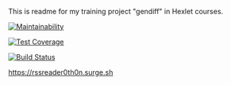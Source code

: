 This is readme for my training project "gendiff" in Hexlet courses.


[![Maintainability](https://api.codeclimate.com/v1/badges/2b0cdc86df597ce4a238/maintainability)](https://codeclimate.com/github/0TH0N/project-lvl3-s390/maintainability)

[![Test Coverage](https://api.codeclimate.com/v1/badges/2b0cdc86df597ce4a238/test_coverage)](https://codeclimate.com/github/0TH0N/project-lvl3-s390/test_coverage)

[![Build Status](https://travis-ci.com/0TH0N/project-lvl3-s390.svg?branch=master)](https://travis-ci.com/0TH0N/project-lvl3-s390)

https://rssreader0th0n.surge.sh